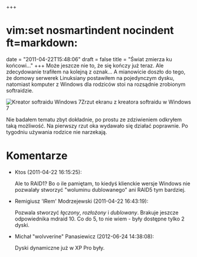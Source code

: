 +++
# vim:set nosmartindent nocindent ft=markdown:
date = "2011-04-22T15:48:06"
draft = false
title = "Świat zmierza ku końcowi..."
+++
Może jeszcze nie to, że się kończy już teraz. Ale zdecydowanie trafiłem na
kolejną z oznak... A mianowicie doszło do tego, że domowy serwerek Linuksiany
postawiłem na pojedynczym dysku, natomiast komputer z Windows dla rodziców
stoi na rozsądnie zrobionym softraidzie.

![Kreator softraidu Windows
7](http://maxnet.org.pl/~lrem/winsoftraid.jpg)Zrzut ekranu z kreatora
softraidu w Windows 7

Nie badałem tematu zbyt dokładnie, po prostu ze zdziwieniem odkryłem taką
możliwość. Na pierwszy rzut oka wydawało się działać poprawnie. Po tygodniu
używania rodzice nie narzekają.

# Komentarze

* Ktos (2011-04-22 16:15:25): <p>Ale to RAID1? Bo o ile pamiętam, to kiedyś
  klienckie wersje Windows nie pozwalały stworzyć "woluminu dublowanego" ani
  RAID5 tym bardziej.</p>
* Remigiusz 'lRem' Modrzejewski (2011-04-22 16:43:19): <p>Pozwala stworzyć
  <em>łączony</em>, <em>rozłożony</em> i <em>dublowany</em>. Brakuje jeszcze
  odpowiednika mdraid 10. Co do 5, to nie wiem - były dostępne tylko 2
  dyski.</p>
* Michał &quot;wolvverine&quot; Panasiewicz (2012-06-24 14:38:08): <p>Dyski
  dynamiczne już w XP Pro były.</p>
